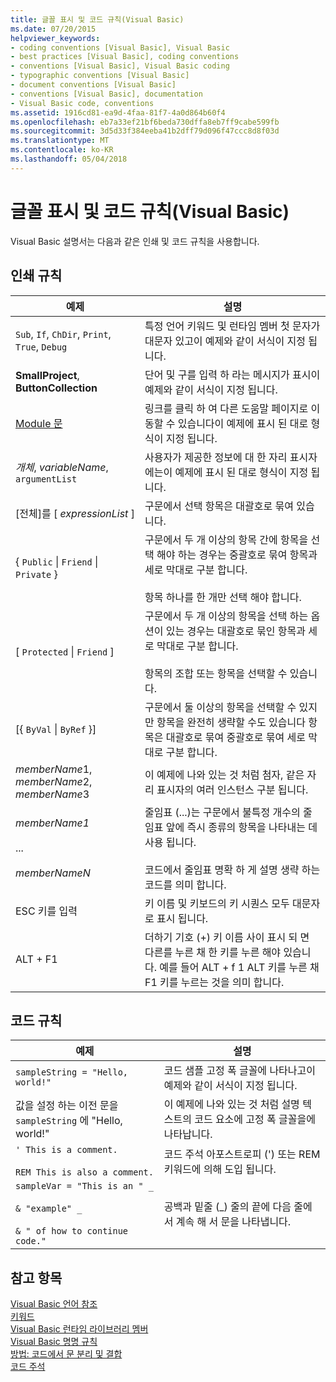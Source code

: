 ```yaml
---
title: 글꼴 표시 및 코드 규칙(Visual Basic)
ms.date: 07/20/2015
helpviewer_keywords:
- coding conventions [Visual Basic], Visual Basic
- best practices [Visual Basic], coding conventions
- conventions [Visual Basic], Visual Basic coding
- typographic conventions [Visual Basic]
- document conventions [Visual Basic]
- conventions [Visual Basic], documentation
- Visual Basic code, conventions
ms.assetid: 1916cd81-ea9d-4faa-81f7-4a0d864b60f4
ms.openlocfilehash: eb7a33ef21bf6beda730dffa8eb7ff9cabe599fb
ms.sourcegitcommit: 3d5d33f384eeba41b2dff79d096f47ccc8d8f03d
ms.translationtype: MT
ms.contentlocale: ko-KR
ms.lasthandoff: 05/04/2018
---
```

# <a name="typographic-and-code-conventions-visual-basic"></a>글꼴 표시 및 코드 규칙(Visual Basic)
Visual Basic 설명서는 다음과 같은 인쇄 및 코드 규칙을 사용합니다.  
  
## <a name="typographic-conventions"></a>인쇄 규칙  
  
|예제|설명|  
|-------------|-----------------|  
|`Sub`, `If`, `ChDir`, `Print`, `True`, `Debug`|특정 언어 키워드 및 런타임 멤버 첫 문자가 대문자 있고이 예제와 같이 서식이 지정 됩니다.|  
|**SmallProject**, **ButtonCollection**|단어 및 구를 입력 하 라는 메시지가 표시이 예제와 같이 서식이 지정 됩니다.|  
|[Module 문](../../visual-basic/language-reference/statements/module-statement.md)|링크를 클릭 하 여 다른 도움말 페이지로 이동할 수 있습니다이 예제에 표시 된 대로 형식이 지정 됩니다.|  
|*개체*, *variableName*, `argumentList`|사용자가 제공한 정보에 대 한 자리 표시자에는이 예제에 표시 된 대로 형식이 지정 됩니다.|  
|[전체]를 [ *expressionList* ]|구문에서 선택 항목은 대괄호로 묶여 있습니다.|  
|{ `Public` &#124; `Friend` &#124; `Private` }|구문에서 두 개 이상의 항목 간에 항목을 선택 해야 하는 경우는 중괄호로 묶여 항목과 세로 막대로 구분 합니다.<br /><br /> 항목 하나를 한 개만 선택 해야 합니다.|  
|[ `Protected` &#124; `Friend` ]|구문에서 두 개 이상의 항목을 선택 하는 옵션이 있는 경우는 대괄호로 묶인 항목과 세로 막대로 구분 합니다.<br /><br /> 항목의 조합 또는 항목을 선택할 수 있습니다.|  
|[{ `ByVal` &#124; `ByRef` }]|구문에서 둘 이상의 항목을 선택할 수 있지만 항목을 완전히 생략할 수도 있습니다 항목은 대괄호로 묶여 중괄호로 묶여 세로 막대로 구분 합니다.|  
|*memberName*1, *memberName*2, *memberName*3|이 예제에 나와 있는 것 처럼 첨자, 같은 자리 표시자의 여러 인스턴스 구분 됩니다.|  
|*memberName1*<br /><br /> ...<br /><br /> *memberNameN*|줄임표 (...)는 구문에서 불특정 개수의 줄임표 앞에 즉시 종류의 항목을 나타내는 데 사용 됩니다.<br /><br /> 코드에서 줄임표 명확 하 게 설명 생략 하는 코드를 의미 합니다.|  
|ESC 키를 입력|키 이름 및 키보드의 키 시퀀스 모두 대문자로 표시 됩니다.|  
|ALT + F1|더하기 기호 (+) 키 이름 사이 표시 되 면 다른를 누른 채 한 키를 누른 해야 있습니다. 예를 들어 ALT + f 1 ALT 키를 누른 채 F1 키를 누르는 것을 의미 합니다.|  
  
## <a name="code-conventions"></a>코드 규칙  
  
|예제|설명|  
|-------------|-----------------|  
|`sampleString = "Hello, world!"`|코드 샘플 고정 폭 글꼴에 나타나고이 예제와 같이 서식이 지정 됩니다.|  
|값을 설정 하는 이전 문을 `sampleString` 에 "Hello, world!"|이 예제에 나와 있는 것 처럼 설명 텍스트의 코드 요소에 고정 폭 글꼴을에 나타납니다.|  
|`' This is a comment.`<br /><br /> `REM This is also a comment.`|코드 주석 아포스트로피 (') 또는 REM 키워드에 의해 도입 됩니다.|  
|`sampleVar = "This is an " _`<br /><br /> `& "example" _`<br /><br /> `& " of how to continue code."`|공백과 밑줄 (_) 줄의 끝에 다음 줄에서 계속 해 서 문을 나타냅니다.|  
  
## <a name="see-also"></a>참고 항목  
 [Visual Basic 언어 참조](../../visual-basic/language-reference/index.md)  
 [키워드](../../visual-basic/language-reference/keywords/index.md)  
 [Visual Basic 런타임 라이브러리 멤버](../../visual-basic/language-reference/runtime-library-members.md)  
 [Visual Basic 명명 규칙](../../visual-basic/programming-guide/program-structure/naming-conventions.md)  
 [방법: 코드에서 문 분리 및 결합](../../visual-basic/programming-guide/program-structure/how-to-break-and-combine-statements-in-code.md)  
 [코드 주석](../../visual-basic/programming-guide/program-structure/comments-in-code.md)
